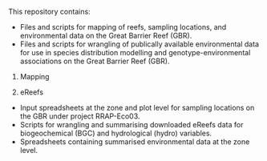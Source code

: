 This repository contains:
* Files and scripts for mapping of reefs, sampling locations, and environmental data on the Great Barrier Reef (GBR). 
* Files and scripts for wrangling of publically available environmental data for use in species distribution modelling and genotype-environmental associations on the Great Barrier Reef (GBR).

01. Mapping

02. eReefs
* Input spreadsheets at the zone and plot level for sampling locations on the GBR under project RRAP-Eco03.
* Scripts for wrangling and summarising downloaded eReefs data for biogeochemical (BGC) and hydrological (hydro) variables.
* Spreadsheets containing summarised environmental data at the zone level.

